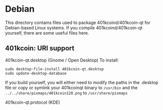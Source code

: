 
Debian
====================
This directory contains files used to package 401kcoind/401kcoin-qt
for Debian-based Linux systems. If you compile 401kcoind/401kcoin-qt yourself, there are some useful files here.

## 401kcoin: URI support ##


401kcoin-qt.desktop  (Gnome / Open Desktop)
To install:

	sudo desktop-file-install 401kcoin-qt.desktop
	sudo update-desktop-database

If you build yourself, you will either need to modify the paths in
the .desktop file or copy or symlink your 401kcoinqt binary to `/usr/bin`
and the `../../share/pixmaps/401kcoin128.png` to `/usr/share/pixmaps`

401kcoin-qt.protocol (KDE)

